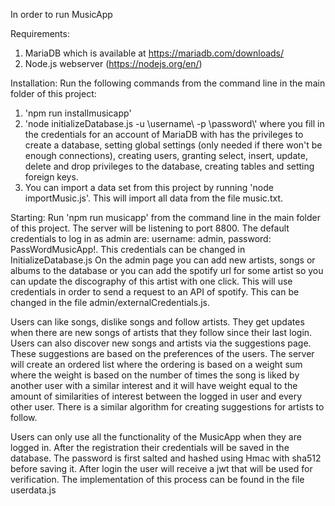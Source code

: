 In order to run MusicApp

Requirements:
1. MariaDB which is available at https://mariadb.com/downloads/
2. Node.js webserver (https://nodejs.org/en/) 

Installation:
Run the following commands from the command line in the main folder of this project:
1. 'npm run installmusicapp'
2. 'node initializeDatabase.js -u \\username\\ -p \\password\\'
  where you fill in the credentials for an account of MariaDB with has the privileges to create a database, setting global settings (only needed if there won't be enough connections), creating users, granting select, insert, update, delete and drop privileges to the database, creating tables and setting foreign keys.
3. You can import a data set from this project by running 'node importMusic.js'. This will import all data from the file music.txt.
  
Starting:
Run 'npm run musicapp' from the command line in the main folder of this project. The server will be listening to port 8800.
The default credentials to log in as admin are: username: admin, password: PassWordMusicApp!. This credentials can be changed in InitializeDatabase.js
On the admin page you can add new artists, songs or albums to the database or you can add the spotify url for some artist so you can update the discography of this artist with one click. This will use credentials in order to send a request to an API of spotify. This can be changed in the file admin/externalCredentials.js.

Users can like songs, dislike songs and follow artists. They get updates when there are new songs of artists that they follow since their last login. Users can also discover new songs and artists via the suggestions page. These suggestions are based on the preferences of the users. The server will create an ordered list where the ordering is based on a weight sum where the weight is based on the number of times the song is liked by another user with a similar interest and it will have weight equal to the amount of similarities of interest between the logged in user and every other user. There is a similar algorithm for creating suggestions for artists to follow.

Users can only use all the functionality of the MusicApp when they are logged in. After the registration their credentials will be saved in the database. The password is first salted and hashed using Hmac with sha512 before saving it. After login the user will receive a jwt that will be used for verification. The implementation of this process can be found in the file userdata.js